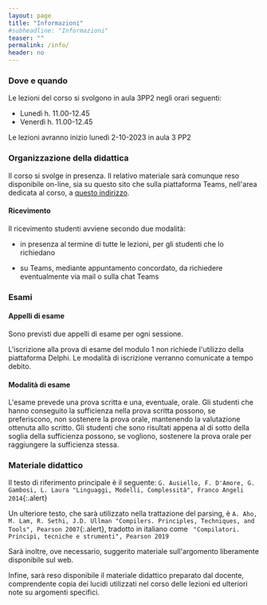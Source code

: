 ```yaml
---
layout: page
title: "Informazioni"
#subheadline: "Informazioni"
teaser: ""
permalink: /info/
header: no
---
```


### Dove e quando

Le lezioni del corso si svolgono in aula 3PP2 negli orari seguenti:

* Lunedì h. 11.00-12.45 
* Venerdì h. 11.00-12.45 

Le lezioni avranno inizio lunedì 2-10-2023 in aula 3 PP2

### Organizzazione della didattica

Il corso si svolge in presenza. Il relativo materiale sarà comunque reso disponibile on-line, sia su questo sito che sulla piattaforma Teams, nell'area dedicata al corso, a [questo indirizzo](https://teams.microsoft.com/l/channel/19%3abc0238b251fe4421b68944475b03701f%40thread.tacv2/Lezioni?groupId=d4c5d008-9873-4b48-bbb9-9b3481d37e8e&tenantId=24c5be2a-d764-40c5-9975-82d08ae47d0e).

<!--In questa edizione del corso, si prevede di considerare, mediante presentazione da parte del docente ed assegnazione di compiti a gruppi di studenti e studentesse interessati, l'implementazione nel linguaggio Python di metodi ed algoritmi presentati nel corso. La sezione *Codici* del sito è dedicata a fornire accesso alla versione più recente di tale codice, oltre che alla sua documentazione.-->


#### Ricevimento

Il ricevimento studenti avviene secondo due modalità:

* in presenza al termine di tutte le lezioni, per gli studenti che lo richiedano

* su Teams, mediante appuntamento concordato, da richiedere eventualmente via mail o sulla chat Teams

### Esami

#### Appelli di esame

Sono previsti due appelli di esame per ogni sessione. 

L'iscrizione alla prova di esame del modulo 1 non richiede l'utilizzo della piattaforma Delphi. Le modalità di iscrizione verranno comunicate a tempo debito. 

#### Modalità di esame

L'esame prevede una prova scritta e una, eventuale, orale. Gli studenti che hanno conseguito la sufficienza nella prova scritta possono, se preferiscono, non sostenere la prova orale, mantenendo la valutazione ottenuta allo scritto. Gli studenti che sono risultati appena al di sotto della soglia della sufficienza possono, se vogliono, sostenere la prova orale per raggiungere la sufficienza stessa. 


### Materiale didattico

Il testo di riferimento principale è il seguente:
`G. Ausiello, F. D'Amore, G. Gambosi, L. Laura "Linguaggi, Modelli, Complessità", Franco Angeli 2014`{:.alert}

Un ulteriore testo, che sarà utilizzato nella trattazione del parsing, è `A. Aho, M. Lam, R. Sethi, J.D. Ullman "Compilers. Principles, Techniques, and Tools", Pearson 2007`{:.alert}, tradotto in italiano come ` "Compilatori. Principi, tecniche e strumenti", Pearson 2019` 

Sarà inoltre, ove necessario, suggerito materiale sull'argomento liberamente disponibile sul web.

Infine, sarà reso disponibile il materiale didattico preparato dal docente,
comprendente copia dei lucidi utilizzati nel corso delle lezioni ed ulteriori
note su argomenti specifici.